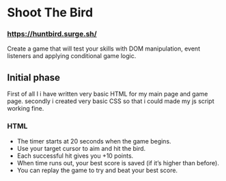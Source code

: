 # Shoot The Bird
### https://huntbird.surge.sh/
Create a game that will test your skills with DOM manipulation, event listeners and applying conditional game logic.
## Initial phase
First of all
I i have written very basic HTML for my main page and game page. secondly i created very basic CSS so that i could made my js script working fine.
### HTML
* The timer starts at 20 seconds when the game begins.
* Use your target cursor to aim and hit the bird.
* Each successful hit gives you +10 points.
* When time runs out, your best score is saved (if it’s higher than before).
* You can replay the game to try and beat your best score.


